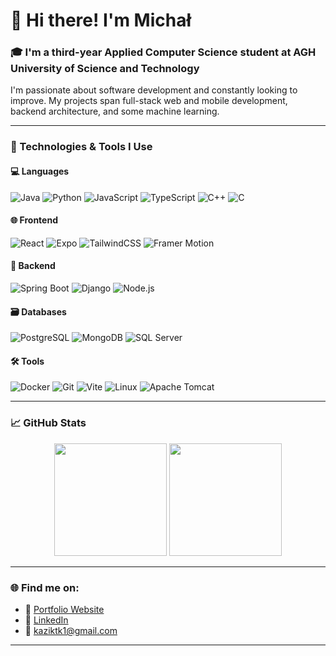 # 👋 Hi there! I'm Michał

### 🎓 I'm a third-year Applied Computer Science student at **AGH University of Science and Technology**

I'm passionate about software development and constantly looking to improve. My projects span full-stack web and mobile development, backend architecture, and some machine learning.

---

### 🔧 Technologies & Tools I Use

#### 💻 Languages
![Java](https://img.shields.io/badge/Java-%23ED8B00.svg?style=for-the-badge&logo=openjdk&logoColor=white)
![Python](https://img.shields.io/badge/Python-%2314354C.svg?style=for-the-badge&logo=python&logoColor=white)
![JavaScript](https://img.shields.io/badge/JavaScript-%23F7DF1E.svg?style=for-the-badge&logo=javascript&logoColor=black)
![TypeScript](https://img.shields.io/badge/TypeScript-%23007ACC.svg?style=for-the-badge&logo=typescript&logoColor=white)
![C++](https://img.shields.io/badge/C++-%2300599C.svg?style=for-the-badge&logo=c%2B%2B&logoColor=white)
![C](https://img.shields.io/badge/C-%2300599C.svg?style=for-the-badge&logo=c&logoColor=white)

#### 🌐 Frontend
![React](https://img.shields.io/badge/React-%2320232a.svg?style=for-the-badge&logo=react&logoColor=%2361DAFB)
![Expo](https://img.shields.io/badge/Expo-1B1F23?style=for-the-badge&logo=expo&logoColor=white)
![TailwindCSS](https://img.shields.io/badge/TailwindCSS-%2338B2AC.svg?style=for-the-badge&logo=tailwind-css&logoColor=white)
![Framer Motion](https://img.shields.io/badge/Framer--Motion-005571?style=for-the-badge&logo=framer&logoColor=white)

#### 🧠 Backend
![Spring Boot](https://img.shields.io/badge/Spring_Boot-%236DB33F.svg?style=for-the-badge&logo=spring-boot&logoColor=white)
![Django](https://img.shields.io/badge/Django-%23092E20.svg?style=for-the-badge&logo=django&logoColor=white)
![Node.js](https://img.shields.io/badge/Node.js-339933?style=for-the-badge&logo=nodedotjs&logoColor=white)

#### 🗃️ Databases
![PostgreSQL](https://img.shields.io/badge/PostgreSQL-%23316192.svg?style=for-the-badge&logo=postgresql&logoColor=white)
![MongoDB](https://img.shields.io/badge/MongoDB-%2347A248.svg?style=for-the-badge&logo=mongodb&logoColor=white)
![SQL Server](https://img.shields.io/badge/SQL%20Server-%23CC2927.svg?style=for-the-badge&logo=microsoft-sql-server&logoColor=white)

#### 🛠️ Tools
![Docker](https://img.shields.io/badge/Docker-%232496ED.svg?style=for-the-badge&logo=docker&logoColor=white)
![Git](https://img.shields.io/badge/Git-%23F05033.svg?style=for-the-badge&logo=git&logoColor=white)
![Vite](https://img.shields.io/badge/Vite-%23646CFF.svg?style=for-the-badge&logo=vite&logoColor=white)
![Linux](https://img.shields.io/badge/Linux-%23FCC624.svg?style=for-the-badge&logo=linux&logoColor=black)
![Apache Tomcat](https://img.shields.io/badge/Tomcat-%23F8DC75.svg?style=for-the-badge&logo=apache-tomcat&logoColor=black)

---

### 📈 GitHub Stats

<p align="center">
  <img src="https://github-readme-stats.vercel.app/api?username=kazikd11&show_icons=true&theme=radical" height="180"/>
  <img src="https://github-readme-stats.vercel.app/api/top-langs/?username=kazikd11&layout=compact&theme=radical" height="180"/>
</p>

---

### 🌐 Find me on:

- 💼 [Portfolio Website](https://kazikd.dev)
- 🔗 [LinkedIn](https://www.linkedin.com/in/kazikd11/)
- 📧 kaziktk1@gmail.com

---
